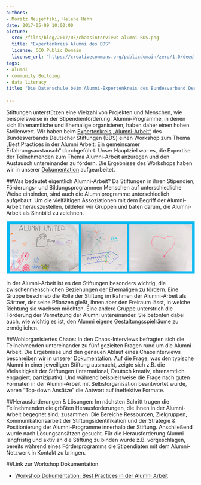```yaml
---
authors: 
- Moritz Neujeffski, Helene Hahn
date: 2017-05-09 10:00:00
picture:
  src: /files/blog/2017/05/chaosinterviews-alumni-BDS.png
  title: "Expertenkreis Alumni des BDS"
  license: CCO Public Domain
  license_url: "https://creativecommons.org/publicdomain/zero/1.0/deed.de"
tags:
- alumni
- community Building 
- data literacy
title: "Die Datenschule beim Alumni-Expertenkreis des Bundesverband Deutscher Stiftungen"

---
```


Stiftungen unterstützen eine Vielzahl von Projekten und Menschen, wie beispielsweise in der Stipendienförderung. Alumni-Programme, in denen sich Ehrenamtliche und Ehemalige organisieren, haben daher einen hohen Stellenwert. Wir haben beim [Expertenkreis „Alumni-Arbeit“](https://www.stiftungen.org/verband/was-wir-tun/vernetzungsangebote/arbeitskreise-foren-und-expertenkreise/expertenkreis-alumniarbeit.html) des Bundesverbands Deutscher Stiftungen (BDS) einen Workshop zum Thema „Best Practices in der Alumni Arbeit: Ein gemeinsamer Erfahrungsaustausch“ durchgeführt. Unser Hauptziel war es, die Expertise der Teilnehmenden zum Thema Alumni-Arbeit anzuregen und den Austausch untereinander zu fördern. Die Ergebnisse des Workshops haben wir in unserer [Dokumentation](/files/downloads/workshops/Dokumentation-Alumni-Expertenkreis-BDS.pdf) aufgearbeitet.

##Was bedeutet eigentlich Alumni-Arbeit?
Da Stiftungen in ihren Stipendien, Förderungs- und Bildungsprogrammen Menschen auf unterschiedliche Weise einbinden, sind auch die Alumniprogramme unterschiedlich aufgebaut. Um die vielfältigen Assoziationen mit dem Begriff der Alumni-Arbeit herauszustellen, bildeten wir Gruppen und baten darum, die Alumni-Arbeit als Sinnbild zu zeichnen.

!["Alumni-Arbeit" in Bildern](/files/blog/2017/05/alumni_bildersammlung-BDS.png)

In der Alumni-Arbeit ist es den Stiftungen besonders wichtig, die zwischenmenschlichen Beziehungen der Ehemaligen zu fördern. Eine Gruppe beschrieb die Rolle der Stiftung im Rahmen der Alumni-Arbeit als Gärtner, der seine Pflanzen gießt, ihnen aber den Freiraum lässt, in welche Richtung sie wachsen möchten. Eine andere Gruppe unterstrich die Förderung der Vernetzung der Alumni untereinander. Sie betonten dabei auch, wie wichtig es ist, den Alumni eigene Gestaltungsspielräume zu ermöglichen.

##Wohlorganisiertes Chaos:
In den Chaos-Interviews befragten sich die Teilnehmenden untereinander zu fünf gezielten Fragen rund um die Alumni-Arbeit. Die Ergebnisse und den genauen Ablauf eines Chaosinterviews beschreiben wir in unserer [ Dokumentation](/files/downloads/workshops/Dokumentation-Alumni-Expertenkreis-BDS.pdf). Auf die Frage, was den typische Alumni in einer jeweiligen Stiftung ausmacht, zeigte sich z.B. die Vielseitigkeit der Stiftungen (International, Deutsch kreativ, ehrenamtlich engagiert, partizipativ). Und während beispielsweise die Frage nach guten Formaten in der Alumni-Arbeit mit Selbstorganisation beantwortet wurde, waren “Top-down Ansätze” die Antwort auf ineffektive Formate. 

##Herausforderungen & Lösungen: 
Im nächsten Schritt trugen die Teilnehmenden die größten Herausforderungen, die ihnen in der Alumni-Arbeit begegnet sind, zusammen: Die Bereiche Ressourcen, Zielgruppen, Kommunikationsarbeit der Stiftungsidentifikation und der Strategie & Positionierung der Alumni-Programme innerhalb der Stiftung. Anschließend wurde nach Lösungsansätzen gesucht. Für die Herausforderung Alumni langfristig und aktiv an die Stiftung zu binden wurde z.B. vorgeschlagen, bereits während eines Förderprogramms die Stipendiaten mit dem Alumni-Netzwerk in Kontakt zu bringen. 


##Link zur Workshop Dokumentation
* [Workshop Dokumentation: Best Practices in der Alumni Arbeit](/files/downloads/workshops/Dokumentation-Alumni-Expertenkreis-BDS.pdf)